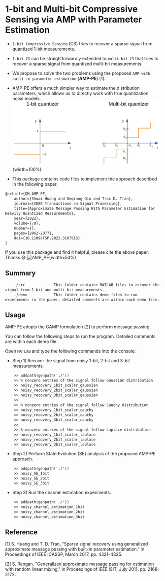 # 1-bit and Multi-bit Compressive Sensing via AMP with Parameter Estimation
* `1-bit Compressive Sensing` (CS) tries to recover a sparse signal from quantized 1-bit measurements.
* `1-bit CS` can be straightforwardly extended to `multi-bit CS` that tries to recover a sparse signal from quantized multi-bit measurements.
* We propose to solve the two problems using the proposed `AMP with built-in parameter estimation` (**AMP-PE**) [1].
* AMP-PE offers a much simpler way to estimate the distribution parameters, which allows us to directly work with true quantization noise models.
![quantization](quantization.png){width=100%}

* This package contains code files to implement the approach described in the following paper.
```
@article{QM_AMP_PE,
    author={Shuai Huang and Deqiang Qiu and Trac D. Tran},
    journal={IEEE Transactions on Signal Processing}, 
    title={Approximate Message Passing With Parameter Estimation for Heavily Quantized Measurements}, 
    year={2022},
    volume={70},
    number={},
    pages={2062-2077},
    doi={10.1109/TSP.2022.3167516}
}
```
If you use this package and find it helpful, please cite the above paper. Thanks :smile:
![AMP_PE](AMP_PE.png){width=50%}


## Summary
```
    ./src          -- This folder contains MATLAB files to recover the signal from 1-bit and multi-bit measurements.
    ./demo         -- This folder contains demo files to run experiments in the paper, detailed comments are within each demo file.
```
## Usage

AMP-PE adopts the GAMP formulation [2] to perform message passing. 

You can follow the following steps to run the program. Detailed comments are within each demo file.


Open `MATLAB` and type the following commands into the console:

* Step 1) Recover the signal from noisy 1-bit, 2-bit and 3-bit measurements.
```
    >> addpath(genpath('./'))
    >> % nonzero entries of the signal follow Gaussian distribution
    >> noisy_recovery_1bit_scalar_gaussian
    >> noisy_recovery_2bit_scalar_gaussian
    >> noisy_recovery_3bit_scalar_gaussian
    >>
    >> % nonzero entries of the signal follow Cauchy distribution
    >> noisy_recovery_1bit_scalar_cauchy
    >> noisy_recovery_2bit_scalar_cauchy
    >> noisy_recovery_3bit_scalar_cauchy
    >>
    >> % nonzero entries of the signal follow Laplace distribution
    >> noisy_recovery_1bit_scalar_laplace
    >> noisy_recovery_2bit_scalar_laplace
    >> noisy_recovery_3bit_scalar_laplace
```
* Step 2) Perform State Evolution (SE) analysis of the proposed AMP-PE approach.
```
    >> addpath(genpath('./'))
    >> noisy_SE_1bit
    >> noisy_SE_2bit
    >> noisy_SE_3bit
```
* Step 3) Run the channel estimation experiments.
```
    >> addpath(genpath('./'))
    >> noisy_channel_estimation_1bit
    >> noisy_channel_estimation_2bit
    >> noisy_channel_estimation_3bit
```


## Reference

[1] S. Huang and T. D. Tran, "Sparse signal recovery using generalized approximate message passing with built-in parameter estimation," in Proceedings of IEEE ICASSP, March 2017, pp. 4321–4325.

[2] S. Rangan, "Generalized approximate message passing for estimation with random linear mixing," in Proceedings of IEEE ISIT,  July 2011, pp. 2168–2172.

